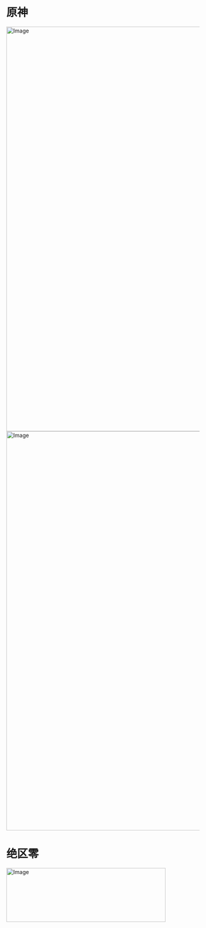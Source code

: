 # 原神

<img width="1719" height="1056" alt="Image" src="https://github.com/user-attachments/assets/78fb6740-19e5-4f5a-81b4-97039aea29c7" />

<img width="2158" height="1042" alt="Image" src="https://github.com/user-attachments/assets/3a5285f0-ba7c-497e-854e-b49d00bba592" />

# 绝区零 

<img width="415" height="141" alt="Image" src="https://github.com/user-attachments/assets/038f89c1-0922-435b-801e-8ff2ae84f185" />
